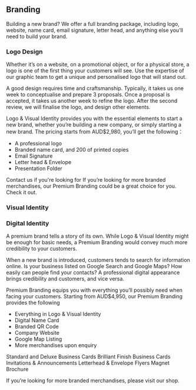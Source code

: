 
## Branding

Building a new brand? We offer a full branding package, including logo, website, name card, email signature, letter head, and anything else you’ll need to build your brand.

### Logo Design

Whether it’s on a website, on a promotional object, or for a physical store, a logo is one of the first thing your customers will see. Use the expertise of our graphic team to get a unique and personalised logo that will stand out.

A good design requires time and craftsmanship. Typically, it takes us one week to conceptualise and prepare 3 proposals. Once a proposal is accepted, it takes us another week to refine the logo. After the second review, we will finalise the logo, and design other elements.

Logo & Visual Identity provides you with the essential elements to start a new brand, whether you’re building a new company, or simply starting a new brand. The pricing starts from AUD$2,980, you’ll get the following：
* A professional logo
* Branded name card, and 200 of printed copies
* Email Signature
* Letter head & Envelope
* Presentation Folder

Contact us if you're looking for If you’re looking for more branded merchandises, our Premium Branding could be a great choice for you. Check it out.
### Visual Identity
### Digital Identity

A premium brand tells a story of its own. While Logo & Visual Identity might be enough for basic needs, a Premium Branding would convey much more credibility to your customers.

When a new brand is introduced, customers tends to search for information online. Is your business listed on Google Search and Google Maps? How easily can people find your contacts? A professional digital appearance brings credibility and customers, and vice versa.

Premium Branding equips you with everything you’ll possibly need when facing your customers. Starting from AUD$4,950, our Premium Branding provides the following

* Everything in Logo & Visual Identity
* Digital Name Card
* Branded QR Code
* Company Website
* Google Map Listing
* More merchandises upon enquiry

Standard and Deluxe Business Cards
Brilliant Finish Business Cards
Invitations & Announcements
Letterhead & Envelope
Flyers
Magnet
Brochure

If you’re looking for more branded merchandises, please visit our shop.
